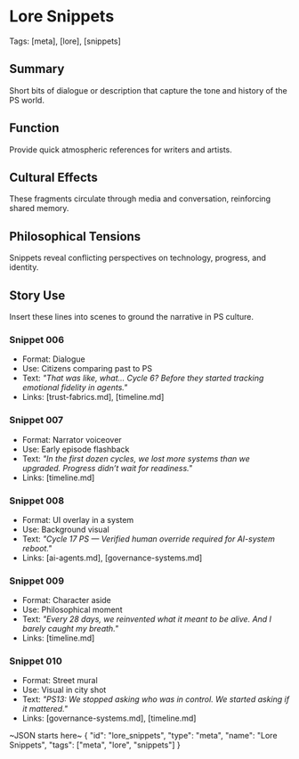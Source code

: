 # Lore Snippets
Tags: [meta], [lore], [snippets]

## Summary
Short bits of dialogue or description that capture the tone and history of the PS world.

## Function
Provide quick atmospheric references for writers and artists.

## Cultural Effects
These fragments circulate through media and conversation, reinforcing shared memory.

## Philosophical Tensions
Snippets reveal conflicting perspectives on technology, progress, and identity.

## Story Use
Insert these lines into scenes to ground the narrative in PS culture.

### Snippet 006
- Format: Dialogue
- Use: Citizens comparing past to PS
- Text: *"That was like, what... Cycle 6? Before they started tracking emotional fidelity in agents."*
- Links: [trust-fabrics.md], [timeline.md]

### Snippet 007
- Format: Narrator voiceover
- Use: Early episode flashback
- Text: *"In the first dozen cycles, we lost more systems than we upgraded. Progress didn’t wait for readiness."*
- Links: [timeline.md]

### Snippet 008
- Format: UI overlay in a system
- Use: Background visual
- Text: *"Cycle 17 PS — Verified human override required for AI-system reboot."*
- Links: [ai-agents.md], [governance-systems.md]

### Snippet 009
- Format: Character aside
- Use: Philosophical moment
- Text: *"Every 28 days, we reinvented what it meant to be alive. And I barely caught my breath."*
- Links: [timeline.md]

### Snippet 010
- Format: Street mural
- Use: Visual in city shot
- Text: *"PS13: We stopped asking who was in control. We started asking if it mattered."*
- Links: [governance-systems.md], [timeline.md]

~JSON starts here~
{
  "id": "lore_snippets",
  "type": "meta",
  "name": "Lore Snippets",
  "tags": ["meta", "lore", "snippets"]
}
